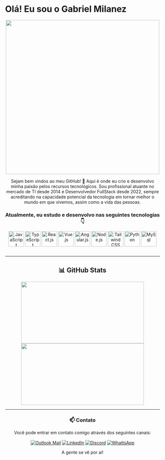 # Olá! Eu sou o Gabriel Milanez

<div align="center"> <img src="https://camo.githubusercontent.com/a9ca6ccb7f08097dc00128a4acd546d5da3aa62027b7180fbdddd44e0bf6e0d3/68747470733a2f2f36342e6d656469612e74756d626c722e636f6d2f38383031393431653036306361323036306133323936663062356361313365622f333037396566653366323432626438642d39332f73353030783735302f316136333162376365376638333538643335356262643364323033376439626431323166333935312e706e67" width="500px"/> 

Sejam bem vindos ao meu GitHub! 👋 Aqui é onde eu crio e desenvolvo minha paixão pelos recursos tecnológicos. Sou profissional atuante no mercado de TI desde 2014 e Desenvolvedor FullStack desde 2022, sempre acreditando na capacidade potencial da tecnologia em tornar melhor o mundo em que vivemos, assim como a vida das pessoas.

### Atualmente, eu estudo e desenvolvo nas seguintes tecnologias 👇

<div align="center" style="display: inline_block">
  <img align="center" alt="JavaScript" height="50" width="50" src="https://cdn.jsdelivr.net/gh/devicons/devicon@latest/icons/javascript/javascript-original.svg"  />
  <img align="center" alt="TypeScript" height="50" width="50" src="https://cdn.jsdelivr.net/gh/devicons/devicon@latest/icons/typescript/typescript-original.svg"  />
  <img align="center" alt="React.js" height="50" width="50" src="https://cdn.jsdelivr.net/gh/devicons/devicon@latest/icons/react/react-original.svg"  />
  <img align="center" alt="Vue.js" height="50" width="50" src="https://cdn.jsdelivr.net/gh/devicons/devicon@latest/icons/vuejs/vuejs-original.svg"  />
  <img align="center" alt="Angular.js" height="50" width="50" src="https://cdn.jsdelivr.net/gh/devicons/devicon@latest/icons/angular/angular-original.svg"  />
  <img align="center" alt="Node.js" height="50" width="50" src="https://cdn.jsdelivr.net/gh/devicons/devicon@latest/icons/nodejs/nodejs-original-wordmark.svg"  />
  <img align="center" alt="Tailwind CSS" height="50" width="50" src="https://cdn.jsdelivr.net/gh/devicons/devicon@latest/icons/tailwindcss/tailwindcss-original.svg"  />
  <img align="center" alt="Python" height="50" width="50" src="https://cdn.jsdelivr.net/gh/devicons/devicon@latest/icons/python/python-original.svg"  />
  <img align="center" alt="MySql" height="50" width="50" src="https://cdn.jsdelivr.net/gh/devicons/devicon@latest/icons/mysql/mysql-original-wordmark.svg"  />
</div>

<br>

---

## 📊 GitHub Stats  

<div align="center" style="display: inline_block">  
    <img width="400cm" height="200cm" src="https://github-readme-stats.vercel.app/api?username=gabrielmiilanez&show_icons=true&theme=dracula" />
    <img width="400cm" height="200cm" src="https://github-readme-stats.vercel.app/api/top-langs/?username=gabrielmiilanez&layout=compact&theme=dracula" />
</div>

---

### 📫 Contato  

Você pode entrar em contato comigo através dos seguintes canais:
 
<div align="center" style="display: inline_block">
  <a href="mailto:gabriel.milanez@outlook.com" target="_blank"><img align="center" alt="Outlook Mail"  src="https://img.shields.io/badge/Microsoft_Outlook-0078D4?style=for-the-badge&logo=microsoft-outlook&logoColor=white"  /></a>
  <a href="https://www.linkedin.com/in/gabriel-milanez/" target="_blank"><img align="center" alt="LinkedIn"  src="https://img.shields.io/badge/LinkedIn-0077B5?style=for-the-badge&logo=linkedin&logoColor=white"  /></a>
  <a href="" target="_blank"><img align="center" alt="Discord"  src="https://img.shields.io/badge/Discord-5865F2?style=for-the-badge&logo=discord&logoColor=white"  /></a>
  <a href="https://api.whatsapp.com/send?phone=5581982301817&text=Fala%20Gabriel%2C%20Bom%20dia!" target="_blank"><img align="center" alt="WhattsApp"  src="https://img.shields.io/badge/WhatsApp-25D366?style=for-the-badge&logo=whatsapp&logoColor=white"  /></a>
</div>

A gente se vê por aí!

</div>
